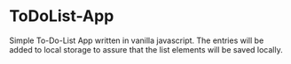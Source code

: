 # ToDoList-App

Simple To-Do-List App written in vanilla javascript. The entries will be added to local storage to assure that the list elements will be saved locally.
